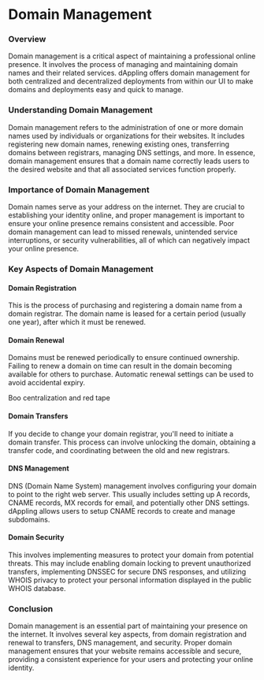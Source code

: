 # Domain Management

### Overview

Domain management is a critical aspect of maintaining a professional online presence. It involves the process of managing and maintaining domain names and their related services. dAppling offers  domain management for both centralized and decentralized deployments from within our UI to make domains and deployments easy and quick to manage.

### Understanding Domain Management

Domain management refers to the administration of one or more domain names used by individuals or organizations for their websites. It includes registering new domain names, renewing existing ones, transferring domains between registrars, managing DNS settings, and more. In essence, domain management ensures that a domain name correctly leads users to the desired website and that all associated services function properly.

### Importance of Domain Management

Domain names serve as your address on the internet. They are crucial to establishing your identity online, and proper management is important to ensure your online presence remains consistent and accessible. Poor domain management can lead to missed renewals, unintended service interruptions, or security vulnerabilities, all of which can negatively impact your online presence.

### Key Aspects of Domain Management

#### Domain Registration

This is the process of purchasing and registering a domain name from a domain registrar. The domain name is leased for a certain period (usually one year), after which it must be renewed.

#### Domain Renewal

Domains must be renewed periodically to ensure continued ownership. Failing to renew a domain on time can result in the domain becoming available for others to purchase. Automatic renewal settings can be used to avoid accidental expiry.

Boo centralization and red tape

#### Domain Transfers

If you decide to change your domain registrar, you'll need to initiate a domain transfer. This process can involve unlocking the domain, obtaining a transfer code, and coordinating between the old and new registrars.

#### DNS Management

DNS (Domain Name System) management involves configuring your domain to point to the right web server. This usually includes setting up A records, CNAME records, MX records for email, and potentially other DNS settings. dAppling allows users to setup CNAME records to create and manage subdomains.&#x20;

#### Domain Security

This involves implementing measures to protect your domain from potential threats. This may include enabling domain locking to prevent unauthorized transfers, implementing DNSSEC for secure DNS responses, and utilizing WHOIS privacy to protect your personal information displayed in the public WHOIS database.

### Conclusion

Domain management is an essential part of maintaining your presence on the internet. It involves several key aspects, from domain registration and renewal to transfers, DNS management, and security. Proper domain management ensures that your website remains accessible and secure, providing a consistent experience for your users and protecting your online identity.
